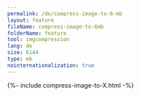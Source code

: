 ```yaml
---
permalink: /de/compress-image-to-6-mb
layout: feature
fileName: compress-image-to-6mb
folderName: feature
tool: imgcompression
lang: de
size: 6144
type: mb
nointernationalization: true
---
```

{%- include compress-image-to-X.html -%}
      
